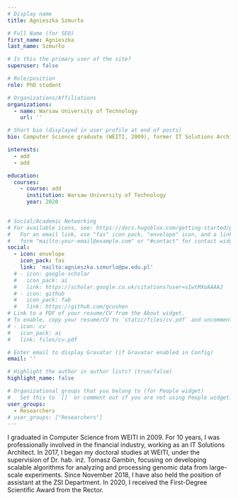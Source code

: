 ```yaml
---
# Display name
title: Agnieszka Szmurło

# Full Name (for SEO)
first_name: Agnieszka
last_name: Szmurło

# Is this the primary user of the site?
superuser: false

# Role/position
role: PhD student

# Organizations/Affiliations
organizations:
  - name: Warsaw University of Technology
    url: ''

# Short bio (displayed in user profile at end of posts)
bio: Computer Science graduate (WEITI, 2009), former IT Solutions Architect. PhD candidate developing genomic data algorithms. ZSI assistant since 2018, Rector’s Award recipient (2020).

interests:
  - add
  - add

education:
  courses:
    - course: add
      institution: Warsaw University of Technology
      year: 2020
 

# Social/Academic Networking
# For available icons, see: https://docs.hugoblox.com/getting-started/page-builder/#icons
#   For an email link, use "fas" icon pack, "envelope" icon, and a link in the
#   form "mailto:your-email@example.com" or "#contact" for contact widget.
social:
  - icon: envelope
    icon_pack: fas
    link: 'mailto:agnieszka.szmurlo@pw.edu.pl'
  # - icon: google-scholar
  #   icon_pack: ai
  #   link: https://scholar.google.co.uk/citations?user=sIwtMXoAAAAJ
  # - icon: github
  #   icon_pack: fab
  #   link: https://github.com/gcushen
# Link to a PDF of your resume/CV from the About widget.
# To enable, copy your resume/CV to `static/files/cv.pdf` and uncomment the lines below.
# - icon: cv
#   icon_pack: ai
#   link: files/cv.pdf

# Enter email to display Gravatar (if Gravatar enabled in Config)
email: ''

# Highlight the author in author lists? (true/false)
highlight_name: false

# Organizational groups that you belong to (for People widget)
#   Set this to `[]` or comment out if you are not using People widget.
user_groups:
  - Researchers
# user_groups: ["Researchers"]
---
```


I graduated in Computer Science from WEITI in 2009. For 10 years, I was professionally involved in the financial industry, working as an IT Solutions Architect. In 2017, I began my doctoral studies at WEITI, under the supervision of Dr. hab. inż. Tomasz Gambin, focusing on developing scalable algorithms for analyzing and processing genomic data from large-scale experiments. Since November 2018, I have also held the position of assistant at the ZSI Department. In 2020, I received the First-Degree Scientific Award from the Rector.
